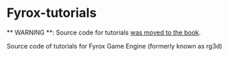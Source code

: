 # Fyrox-tutorials

** WARNING **: Source code for tutorials [was moved to the book](https://github.com/fyrox-book/fyrox-book.github.io/tree/main/src/code/tutorials). 

Source code of tutorials for Fyrox Game Engine (formerly known as rg3d)
